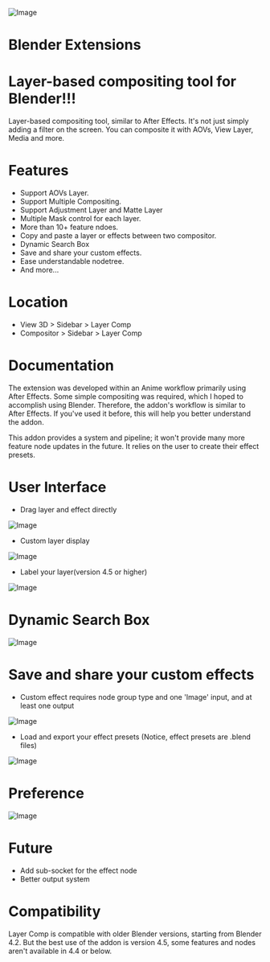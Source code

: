 ![Image](https://imgur.com/CGxHlc4.png)

# Blender Extensions

# Layer-based compositing tool for Blender!!! 
Layer-based compositing tool, similar to After Effects.
It's not just simply adding a filter on the screen. You can composite it with AOVs, View Layer, Media and more.

# Features
* Support AOVs Layer.
* Support Multiple Compositing.
* Support Adjustment Layer and Matte Layer
* Multiple Mask control for each layer.
* More than 10+ feature ndoes.
* Copy and paste a layer or effects between two compositor.
* Dynamic Search Box
* Save and share your custom effects.
* Ease understandable nodetree.
* And more...

# Location
* View 3D > Sidebar > Layer Comp
* Compositor > Sidebar > Layer Comp

# Documentation
The extension was developed within an Anime workflow primarily using After Effects. Some simple compositing was required, which I hoped to accomplish using Blender.
Therefore, the addon's workflow is similar to After Effects. If you've used it before, this will help you better understand the addon.

This addon provides a system and pipeline; it won't provide many more feature node updates in the future. It relies on the user to create their effect presets.

# User Interface
* Drag layer and effect directly
  
![Image](https://i.imgur.com/vrMZJWP.gif)

* Custom layer display
  
![Image](https://i.imgur.com/KhDQYhc.gif)

* Label your layer(version 4.5 or higher)

![Image](https://i.imgur.com/gtfdEbH.gif)

# Dynamic Search Box
![Image](https://i.imgur.com/8Cce8EO.gif)

# Save and share your custom effects
* Custom effect requires node group type and one 'Image' input, and at least one output

![Image](https://i.imgur.com/9CRa0El.gif)

* Load and export your effect presets (Notice, effect presets are .blend files)
  
![Image](https://imgur.com/is00lAn.png)

# Preference
![Image](https://i.imgur.com/Wt7tIgx.png)

# Future
* Add sub-socket for the effect node
* Better output system

# Compatibility
Layer Comp is compatible with older Blender versions, starting from Blender 4.2. But the best use of the addon is version 4.5, some features and nodes aren't available in 4.4 or below.
